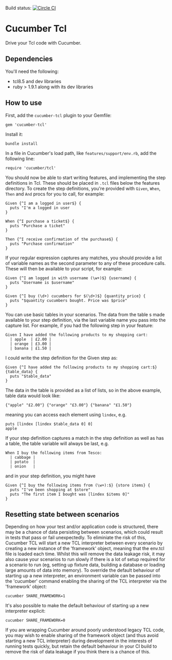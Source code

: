 Build status: [![Circle CI](https://circleci.com/gh/cucumber/cucumber-ruby-tcl/tree/master.svg?style=svg)](https://circleci.com/gh/cucumber/cucumber-ruby-tcl/tree/master)

Cucumber Tcl
============

Drive your Tcl code with Cucumber.

Dependencies
------------

You'll need the following:

* tcl8.5 and dev libraries
* ruby > 1.9.1 along with its dev libraries

How to use
----------

First, add the `cucumber-tcl` plugin to your Gemfile:

    gem 'cucumber-tcl'

Install it:

    bundle install

In a file in Cucumber's load path, like `features/support/env.rb`, add the following line:

    require 'cucumber/tcl'

You should now be able to start writing features, and implementing the step definitions in Tcl. These should be placed in `.tcl` files below the features directory. To create the step definitions, you're provided with `Given`, `When`, `Then` and `And` procs for you to call, for example:

    Given {^I am a logged in user$} {
      puts "I'm a logged in user
    }

    When {^I purchase a ticket$} {
      puts "Purchase a ticket"
    }

    Then {^I receive confirmation of the purchase$} {
      puts "Purchase confirmation"
    }

If your regular expression captures any matches, you should provide a list of variable names as the second parameter to any of these procedure calls. These will then be available to your script, for example:

    Given {^I am logged in with username (\w+)$} {username} {
      puts "Username is $username"
    }

    Given {^I buy (\d+) cucumbers for $(\d+)$} {quantity price} {
      puts "$quantity cucumbers bought. Price was $price"
    }

You can use basic tables in your scenarios. The data from the table s made available to your step definition, via the last variable name you pass into the capture list. For example, if you had the following step in your feature:

    Given I have added the following products to my shopping cart:
      | apple  | £2.00 |
      | orange | £3.00 |
      | banana | £1.50 |

I could write the step definition for the Given step as:

    Given {^I have added the following products to my shopping cart:$} {table_data} {
      puts "$table_data"
    }

The data in the table is provided as a list of lists, so in the above example, table data would look like:

    {"apple" "£2.00"} {"orange" "£3.00"} {"banana" "£1.50"}

meaning you can access each element using `lindex`, e.g.

    puts [lindex [lindex $table_data 0] 0]
    apple

If your step definition captures a match in the step definition as well as has a table, the table variable will always be last, e.g.

    When I buy the following items from Tesco:
      | cabbage |
      | potato  |
      | onion   |

and in your step definition, you might have

    Given {^I buy the following items from (\w+):$} {store items} {
      puts "I've been shopping at $store"
      puts "The first item I bought was [lindex $items 0]"
    }

Resetting state between scenarios
---------------------------------

Depending on how your test and/or application code is structured, there may be a chance of data persisting between scenarios, which could result in tests that pass or fail unexpectedly.  To eliminiate the risk of this, Cucumber TCL will start a new TCL interpreter between every scenario by creating a new instance of the 'framework' object, meaning that the env.tcl file is loaded each time.  Whilst this will remove the data leakage risk, it may also cause your scenarios to run slowly if there is a lot of setup required for a scenario to run (eg, setting up fixture data, building a database or loading large amounts of data into memory).  To override the default behaviour of starting up a new interpreter, an environment variable can be passed into the 'cucumber' command enabling the sharing of the TCL interpreter via the 'framework' object:

    cucumber SHARE_FRAMEWORK=1

It's also possible to make the default behaviour of starting up a new interpreter explicit:

    cucumber SHARE_FRAMEWORK=0

If you are wrapping Cucumber around poorly understood legacy TCL code, you may wish to enable sharing of the framework object (and thus avoid starting a new TCL interpreter) during development in the interests of running tests quickly, but retain the default behaviour in your CI build to remove the risk of data leakage if you think there is a chance of this.
